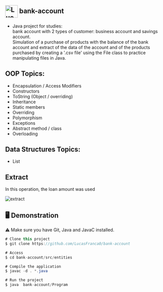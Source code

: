 ## <img align="center" alt="Lucas-Java" height="40" width="40" src="https://cdn.jsdelivr.net/gh/devicons/devicon/icons/java/java-original.svg" /> bank-account  

- Java project for studies:<br> bank account with 2 types of customer: business account and savings account. <br> Simulation of a purchase of products with the balance of the bank account and extract of the data of the account and of the products purchased by creating a '.csv file' using the File class to practice manipulating files in Java.


## OOP Topics:
 - Encapsulation / Access Modifiers
 - Constructors
 - ToString (Object / overriding)
 - Inheritance
 - Static members
 - Overriding
 - Polymorphism
 - Exceptions
 - Abstract method / class
 - Overloading

## Data Structures Topics:
 - List
 
 ## Extract
 In this operation, the loan amount was used

 
 ![extract](https://user-images.githubusercontent.com/111810585/216228987-6c395cd3-e8cb-4734-aa42-fb2c9518e200.png)


## 🖥️ Demonstration

⚠️ Make sure you have Git, Java and JavaC installed.

```java
# Clone this project
$ git clone https://github.com/LucasFranca0/bank-account

# Access
$ cd bank-account/src/entities

# Compile the application
$ javac -d . *.java

# Run the project
$ java  bank-account/Program
```

